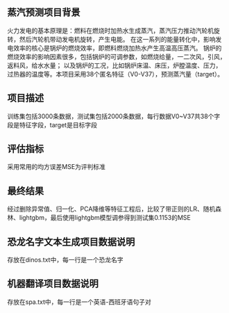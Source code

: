 ## 蒸汽预测项目背景

火力发电的基本原理是：燃料在燃烧时加热水生成蒸汽，蒸汽压力推动汽轮机旋转，然后汽轮机带动发电机旋转，产生电能。 在这一系列的能量转化中，影响发电效率的核心是锅炉的燃烧效率，即燃料燃烧加热水产生高温高压蒸汽。 锅炉的燃烧效率的影响因素很多，包括锅炉的可调参数，如燃烧给量，一二次风，引风，返料风，给水水量； 以及锅炉的工况，比如锅炉床温、床压，炉膛温度、压力，过热器的温度等。本项目采用38个匿名特征（V0-V37），预测蒸汽量（target）。

## 项目描述

训练集包括3000条数据，测试集包括2000条数据，每行数据V0~V37共38个字段是特征字段，target是目标字段

## 评估指标

采用常用的均方误差MSE为评判标准

## 最终结果
经过删除异常值、归一化、PCA降维等特征工程后，比较了带正则的LR、随机森林、lightgbm，最后使用lightgbm模型调参得到测试集0.1153的MSE


## 恐龙名字文本生成项目数据说明

存放在dinos.txt中，每一行是一个恐龙名字

## 机器翻译项目数据说明

存放在spa.txt中，每一行是一个英语-西班牙语句子对
